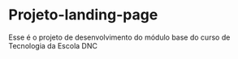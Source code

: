 # Projeto-landing-page
Esse é o projeto de desenvolvimento do módulo base do curso de Tecnologia da Escola DNC
